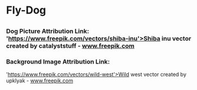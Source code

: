 # Fly-Dog
##
### Dog Picture Attribution Link: 'https://www.freepik.com/vectors/shiba-inu'>Shiba inu vector created by catalyststuff - www.freepik.com
### Background Image Attribution Link:
 'https://www.freepik.com/vectors/wild-west'>Wild west vector created by upklyak - www.freepik.com